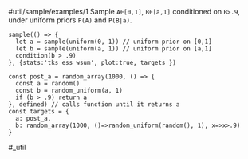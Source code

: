 #util/sample/examples/1 Sample `A∈[0,1]`, `B∈[a,1]` conditioned on `B>.9`, under uniform priors `P(A)` and `P(B|a)`.
```js:js_input
sample(() => {
  let a = sample(uniform(0, 1)) // uniform prior on [0,1]
  let b = sample(uniform(a, 1)) // uniform prior on [a,1]
  condition(b > .9)
}, {stats:'tks ess wsum', plot:true, targets })
```
```js:js_removed
const post_a = random_array(1000, () => {
  const a = random()
  const b = random_uniform(a, 1)
  if (b > .9) return a
}, defined) // calls function until it returns a
const targets = {
  a: post_a,
  b: random_array(1000, ()=>random_uniform(random(), 1), x=>x>.9)
}
```
#_util